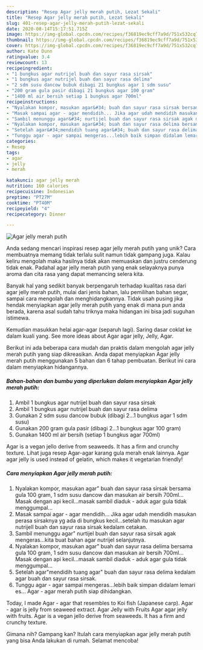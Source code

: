 ```yaml
---
description: "Resep Agar jelly merah putih, Lezat Sekali"
title: "Resep Agar jelly merah putih, Lezat Sekali"
slug: 401-resep-agar-jelly-merah-putih-lezat-sekali
date: 2020-08-14T15:17:51.715Z
image: https://img-global.cpcdn.com/recipes/f36819ec9cff7a9d/751x532cq70/agar-jelly-merah-putih-foto-resep-utama.jpg
thumbnail: https://img-global.cpcdn.com/recipes/f36819ec9cff7a9d/751x532cq70/agar-jelly-merah-putih-foto-resep-utama.jpg
cover: https://img-global.cpcdn.com/recipes/f36819ec9cff7a9d/751x532cq70/agar-jelly-merah-putih-foto-resep-utama.jpg
author: Kate Dunn
ratingvalue: 3.4
reviewcount: 13
recipeingredient:
- "1 bungkus agar nutrijel buah dan sayur rasa sirsak"
- "1 bungkus agar nutrijel buah dan sayur rasa delima"
- "2 sdm susu dancow bubuk dibagi 21 bungkus agar 1 sdm susu"
- "200 gram gula pasir dibagi 21 bungkus agar 100 gram"
- "1400 ml air bersih setiap 1 bungkus agar 700ml"
recipeinstructions:
- "Nyalakan kompor, masukan agar&#34; buah dan sayur rasa sirsak bersama gula 100 gram, 1 sdm susu dancow dan masukan air bersih 700ml... Masak dengan api kecil...masak sambil diaduk - aduk agar gula tidak menggumpal..."
- "Masak sampai agar - agar mendidih... Jika agar udah mendidih masukan perasa sirsaknya yg ada di bungkus kecil...setelah itu masukan agar nutrijell buah dan sayur rasa sirsak kedalam cetakan."
- "Sambil menunggu agar&#34; nurtijel buah dan sayur rasa sirsak agak mengeras...kita buat bahan agar nutrijel selanjutnya."
- "Nyalakan kompor, masukan agar&#34; buah dan sayur rasa delima bersama gula 100 gram, 1 sdm susu dancow dan masukan air bersih 700ml... Masak dengan api kecil...masak sambil diaduk - aduk agar gula tidak menggumpal..."
- "Setelah agar&#34;mendidih tuang agar&#34; buah dan sayur rasa delima kedalam agar buah dan sayur rasa sirsak."
- "Tunggu agar - agar sampai mengeras...lebih baik simpan didalam lemari es... Agar - agar merah putih siap dihidangkan."
categories:
- Resep
tags:
- agar
- jelly
- merah

katakunci: agar jelly merah 
nutrition: 160 calories
recipecuisine: Indonesian
preptime: "PT27M"
cooktime: "PT40M"
recipeyield: "4"
recipecategory: Dinner

---
```



![Agar jelly merah putih](https://img-global.cpcdn.com/recipes/f36819ec9cff7a9d/751x532cq70/agar-jelly-merah-putih-foto-resep-utama.jpg)

Anda sedang mencari inspirasi resep agar jelly merah putih yang unik? Cara membuatnya memang tidak terlalu sulit namun tidak gampang juga. Kalau keliru mengolah maka hasilnya tidak akan memuaskan dan justru cenderung tidak enak. Padahal agar jelly merah putih yang enak selayaknya punya aroma dan cita rasa yang dapat memancing selera kita.

Banyak hal yang sedikit banyak berpengaruh terhadap kualitas rasa dari agar jelly merah putih, mulai dari jenis bahan, lalu pemilihan bahan segar, sampai cara mengolah dan menghidangkannya. Tidak usah pusing jika hendak menyiapkan agar jelly merah putih yang enak di mana pun anda berada, karena asal sudah tahu triknya maka hidangan ini bisa jadi suguhan istimewa.

Kemudian masukkan helai agar-agar (separuh lagi). Saring dasar coklat ke dalam kuali yang. See more ideas about Agar agar jelly, Jelly, Agar.


Berikut ini ada beberapa cara mudah dan praktis dalam mengolah agar jelly merah putih yang siap dikreasikan. Anda dapat menyiapkan Agar jelly merah putih menggunakan 5 bahan dan 6 tahap pembuatan. Berikut ini cara dalam menyiapkan hidangannya.

<!--inarticleads1-->

##### Bahan-bahan dan bumbu yang diperlukan dalam menyiapkan Agar jelly merah putih:

1. Ambil 1 bungkus agar nutrijel buah dan sayur rasa sirsak
1. Ambil 1 bungkus agar nutrijel buah dan sayur rasa delima
1. Gunakan 2 sdm susu dancow bubuk (dibagi 2...1 bungkus agar 1 sdm susu)
1. Gunakan 200 gram gula pasir (dibagi 2...1 bungkus agar 100 gram)
1. Gunakan 1400 ml air bersih (setiap 1 bungkus agar 700ml)


Agar is a vegan jello derive from seaweeds. It has a firm and crunchy texture. Lihat juga resep Agar-agar karang gula merah enak lainnya. Agar agar jelly is used instead of gelatin, which makes it vegetarian friendly! 

<!--inarticleads2-->

##### Cara menyiapkan Agar jelly merah putih:

1. Nyalakan kompor, masukan agar&#34; buah dan sayur rasa sirsak bersama gula 100 gram, 1 sdm susu dancow dan masukan air bersih 700ml... Masak dengan api kecil...masak sambil diaduk - aduk agar gula tidak menggumpal...
1. Masak sampai agar - agar mendidih... Jika agar udah mendidih masukan perasa sirsaknya yg ada di bungkus kecil...setelah itu masukan agar nutrijell buah dan sayur rasa sirsak kedalam cetakan.
1. Sambil menunggu agar&#34; nurtijel buah dan sayur rasa sirsak agak mengeras...kita buat bahan agar nutrijel selanjutnya.
1. Nyalakan kompor, masukan agar&#34; buah dan sayur rasa delima bersama gula 100 gram, 1 sdm susu dancow dan masukan air bersih 700ml... Masak dengan api kecil...masak sambil diaduk - aduk agar gula tidak menggumpal...
1. Setelah agar&#34;mendidih tuang agar&#34; buah dan sayur rasa delima kedalam agar buah dan sayur rasa sirsak.
1. Tunggu agar - agar sampai mengeras...lebih baik simpan didalam lemari es... Agar - agar merah putih siap dihidangkan.


Today, I made Agar - agar that resembles to Koi fish (Japanese carp). Agar - agar is jelly from seaweed extract. Agar Jelly with Fruits Agar agar jelly with fruits. Agar is a vegan jello derive from seaweeds. It has a firm and crunchy texture. 

Gimana nih? Gampang kan? Itulah cara menyiapkan agar jelly merah putih yang bisa Anda lakukan di rumah. Selamat mencoba!
